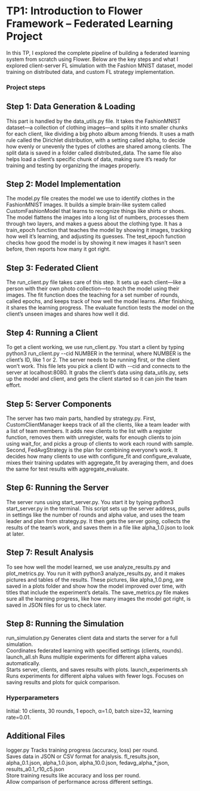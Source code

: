 #  TP1: Introduction to Flower Framework – Federated Learning Project


In this TP, I explored the complete pipeline of building a federated learning system from scratch using Flower. Below are the key steps and what I explored client-server FL simulation with the Fashion MNIST dataset, model training on distributed data, and custom FL strategy implementation.

### Project steps

## Step 1: Data Generation & Loading

This part is handled by the data_utils.py file. It takes the FashionMNIST dataset—a collection of clothing images—and splits it into smaller chunks for each client, like dividing a big photo album among friends. It uses a math rule called the Dirichlet distribution, with a setting called alpha, to decide how evenly or unevenly the types of clothes are shared among clients. The split data is saved in a folder called distributed_data. The same file also helps load a client’s specific chunk of data, making sure it’s ready for training and testing by organizing the images properly.

## Step 2: Model Implementation

The model.py file creates the model we use to identify clothes in the FashionMNIST images. It builds a simple brain-like system called CustomFashionModel that learns to recognize things like shirts or shoes. The model flattens the images into a long list of numbers, processes them through two layers, and makes a guess about the clothing type. It has a train_epoch function that teaches the model by showing it images, tracking how well it’s learning, and adjusting its guesses. The test_epoch function checks how good the model is by showing it new images it hasn’t seen before, then reports how many it got right.

## Step 3: Federated Client

The run_client.py file takes care of this step. It sets up each client—like a person with their own photo collection—to teach the model using their images. The fit function does the teaching for a set number of rounds, called epochs, and keeps track of how well the model learns. After finishing, it shares the learning progress. The evaluate function tests the model on the client’s unseen images and shares how well it did.

## Step 4: Running a Client

To get a client working, we use run_client.py. You start a client by typing python3 run_client.py --cid NUMBER in the terminal, where NUMBER is the client’s ID, like 1 or 2. The server needs to be running first, or the client won’t work. This file lets you pick a client ID with --cid and connects to the server at localhost:8080. It grabs the client’s data using data_utils.py, sets up the model and client, and gets the client started so it can join the team effort.

## Step 5: Server Components

The server has two main parts, handled by strategy.py. First, CustomClientManager keeps track of all the clients, like a team leader with a list of team members. It adds new clients to the list with a register function, removes them with unregister, waits for enough clients to join using wait_for, and picks a group of clients to work each round with sample. Second, FedAvgStrategy is the plan for combining everyone’s work. It decides how many clients to use with configure_fit and configure_evaluate, mixes their training updates with aggregate_fit by averaging them, and does the same for test results with aggregate_evaluate.

## Step 6: Running the Server

The server runs using start_server.py. You start it by typing python3 start_server.py in the terminal. This script sets up the server address, pulls in settings like the number of rounds and alpha value, and uses the team leader and plan from strategy.py. It then gets the server going, collects the results of the team’s work, and saves them in a file like alpha_1.0.json to look at later.

## Step 7: Result Analysis

To see how well the model learned, we use analyze_results.py and plot_metrics.py. You run it with python3 analyze_results.py, and it makes pictures and tables of the results. These pictures, like alpha_1.0.png, are saved in a plots folder and show how the model improved over time, with titles that include the experiment’s details. The save_metrics.py file makes sure all the learning progress, like how many images the model got right, is saved in JSON files for us to check later.

## Step 8: Running the Simulation

run_simulation.py
        Generates client data and starts the server for a full simulation.<br>
        Coordinates federated learning with specified settings (clients, rounds).
launch_all.sh
        Runs multiple experiments for different alpha values automatically.<br>
        Starts server, clients, and saves results with plots.
launch_experiments.sh
        Runs experiments for different alpha values with fewer logs.
        Focuses on saving results and plots for quick comparison.
### Hyperparameters

Initial: 10 clients, 30 rounds, 1 epoch, α=1.0, batch size=32, learning rate=0.01. 

## Additional Files

logger.py
        Tracks training progress (accuracy, loss) per round.<br>
        Saves data in JSON or CSV format for analysis.
fl_results.json, alpha_0.1.json, alpha_1.0.json, alpha_10.0.json, fedavg_alpha_*.json, results_a0.1_r10_c5.json<br>
        Store training results like accuracy and loss per round.<br>
        Allow comparison of performance across different settings.
